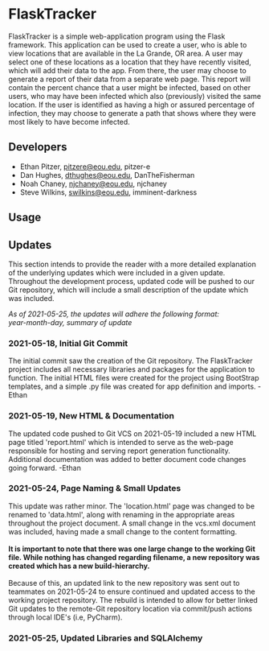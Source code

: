 # FlaskTracker

FlaskTracker is a simple web-application program using the Flask
framework.  This application can be used to create a user, who is
able to view locations that are available in the La Grande, OR
area. A user may select one of these locations as a location that
they have recently visited, which will add their data to the app.
From there, the user may choose to generate a report of their data
from a separate web page. This report will contain the percent 
chance that a user might be infected, based on other users,
who may have been infected which also (previously) visited the
same location.  If the user is identified as having a high or 
assured percentage of infection, they may choose to generate a
path that shows where they were most likely to have become
infected.


## Developers
* Ethan Pitzer, pitzere@eou.edu, pitzer-e
* Dan Hughes, dthughes@eou.edu, DanTheFisherman
* Noah Chaney, njchaney@eou.edu, njchaney
* Steve Wilkins, swilkins@eou.edu, imminent-darkness

## Usage

## Updates

This section intends to provide the reader with a more detailed
explanation of the underlying updates which were included in a 
given update. Throughout the development process, updated code
will be pushed to our Git repository, which will include a small
description of the update which was included.

<i> As of 2021-05-25, the updates will adhere the following 
format: </i> <br>
<i>year-month-day, summary of update</i>


### 2021-05-18, Initial Git Commit

The initial commit saw the creation of the Git repository. The
FlaskTracker project includes all necessary libraries and
packages for the application to function.  The initial HTML files
were created for the project using BootStrap templates, and a
simple .py file was created for app definition and imports.
-Ethan

### 2021-05-19, New HTML & Documentation

The updated code pushed to Git VCS on 2021-05-19 included a new
HTML page titled 'report.html' which is intended to serve as the
web-page responsible for hosting and serving report generation
functionality. Additional documentation was added to better 
document code changes going forward. -Ethan

### 2021-05-24, Page Naming & Small Updates

This update was rather minor. The 'location.html' page was changed
to be renamed to 'data.html', along with renaming in the
appropriate areas throughout the project document. A small change
in the vcs.xml document was included, having made a small change
to the content formatting. <br><br> <b>It is important to note that there
was one large change to the working Git file. While nothing has
changed regarding filename, a new repository was created which has
a new build-hierarchy.</b><br><br> Because of this, an updated link
to the new repository was sent out to teammates on 2021-05-24 to
ensure continued and updated access to the working project
repository. The rebuild is intended to allow for better linked
Git updates to the remote-Git repository location via commit/push
actions through local IDE's (i.e, PyCharm).

### 2021-05-25, Updated Libraries and SQLAlchemy